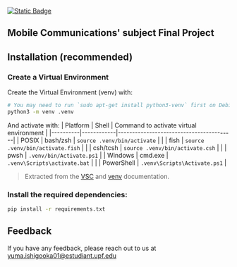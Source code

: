 [![Static Badge](https://img.shields.io/badge/License-MIT_License-orange)](https://opensource.org/license/mit)
## Mobile Communications' subject Final Project

## Installation (recommended)
### Create a Virtual Environment
Create the Virtual Environment (venv) with:
```bash
# You may need to run `sudo apt-get install python3-venv` first on Debian-based OSs
python3 -m venv .venv
```
And activate with:
| Platform |    Shell   | Command to activate virtual environment |
|----------|------------|-----------------------------------------|
| POSIX    | bash/zsh   | `source .venv/bin/activate`            |
|          | fish       | `source .venv/bin/activate.fish`       |
|          | csh/tcsh   | `source .venv/bin/activate.csh`        |
|          | pwsh       | `.venv/bin/Activate.ps1`               |
| Windows  | cmd.exe    | `.venv\Scripts\activate.bat`        |
|          | PowerShell | `.venv\Scripts\Activate.ps1`     |
> Extracted from the [VSC](https://code.visualstudio.com/docs/python/environments) and [venv](https://docs.python.org/3/library/venv.html) documentation.


### Install the required dependencies:
```bash
pip install -r requirements.txt
```

## Feedback
If you have any feedback, please reach out to us at yuma.ishigooka01@estudiant.upf.edu
